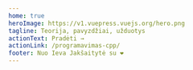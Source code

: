 ```yaml
---
home: true
heroImage: https://v1.vuepress.vuejs.org/hero.png
tagline: Teorija, pavyzdžiai, užduotys
actionText: Pradėti →
actionLink: /programavimas-cpp/
footer: Nuo Ieva Jakšaitytė su ❤️
---
```

